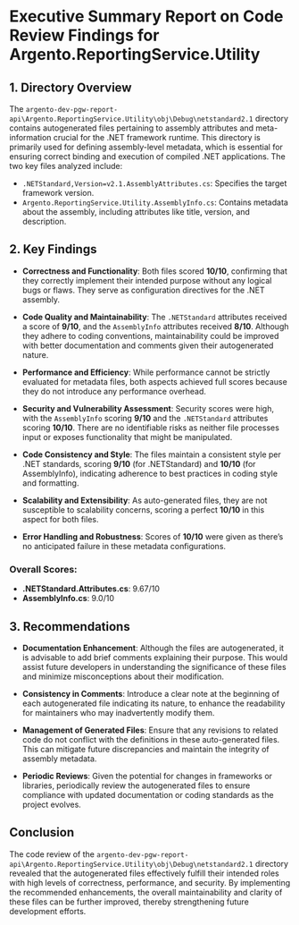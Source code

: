 # Executive Summary Report on Code Review Findings for Argento.ReportingService.Utility

## 1. Directory Overview
The `argento-dev-pgw-report-api\Argento.ReportingService.Utility\obj\Debug\netstandard2.1` directory contains autogenerated files pertaining to assembly attributes and meta-information crucial for the .NET framework runtime. This directory is primarily used for defining assembly-level metadata, which is essential for ensuring correct binding and execution of compiled .NET applications. The two key files analyzed include:
- `.NETStandard,Version=v2.1.AssemblyAttributes.cs`: Specifies the target framework version.
- `Argento.ReportingService.Utility.AssemblyInfo.cs`: Contains metadata about the assembly, including attributes like title, version, and description.

## 2. Key Findings
- **Correctness and Functionality**: Both files scored **10/10**, confirming that they correctly implement their intended purpose without any logical bugs or flaws. They serve as configuration directives for the .NET assembly.
  
- **Code Quality and Maintainability**: The `.NETStandard` attributes received a score of **9/10**, and the `AssemblyInfo` attributes received **8/10**. Although they adhere to coding conventions, maintainability could be improved with better documentation and comments given their autogenerated nature.
  
- **Performance and Efficiency**: While performance cannot be strictly evaluated for metadata files, both aspects achieved full scores because they do not introduce any performance overhead.
  
- **Security and Vulnerability Assessment**: Security scores were high, with the `AssemblyInfo` scoring **9/10** and the `.NETStandard` attributes scoring **10/10**. There are no identifiable risks as neither file processes input or exposes functionality that might be manipulated.
  
- **Code Consistency and Style**: The files maintain a consistent style per .NET standards, scoring **9/10** (for .NETStandard) and **10/10** (for AssemblyInfo), indicating adherence to best practices in coding style and formatting.
  
- **Scalability and Extensibility**: As auto-generated files, they are not susceptible to scalability concerns, scoring a perfect **10/10** in this aspect for both files.

- **Error Handling and Robustness**: Scores of **10/10** were given as there’s no anticipated failure in these metadata configurations.

### Overall Scores:
- **.NETStandard.Attributes.cs**: 9.67/10
- **AssemblyInfo.cs**: 9.0/10

## 3. Recommendations
- **Documentation Enhancement**: Although the files are autogenerated, it is advisable to add brief comments explaining their purpose. This would assist future developers in understanding the significance of these files and minimize misconceptions about their modification.
  
- **Consistency in Comments**: Introduce a clear note at the beginning of each autogenerated file indicating its nature, to enhance the readability for maintainers who may inadvertently modify them.

- **Management of Generated Files**: Ensure that any revisions to related code do not conflict with the definitions in these auto-generated files. This can mitigate future discrepancies and maintain the integrity of assembly metadata.

- **Periodic Reviews**: Given the potential for changes in frameworks or libraries, periodically review the autogenerated files to ensure compliance with updated documentation or coding standards as the project evolves.

## Conclusion
The code review of the `argento-dev-pgw-report-api\Argento.ReportingService.Utility\obj\Debug\netstandard2.1` directory revealed that the autogenerated files effectively fulfill their intended roles with high levels of correctness, performance, and security. By implementing the recommended enhancements, the overall maintainability and clarity of these files can be further improved, thereby strengthening future development efforts.